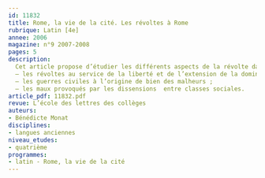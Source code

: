 ```yaml
---
id: 11832
title: Rome, la vie de la cité. Les révoltes à Rome
rubrique: Latin [4e]
annee: 2006
magazine: n°9 2007-2008
pages: 5
description: 
  Cet article propose d’étudier les différents aspects de la révolte dans la Rome antique – 
  – les révoltes au service de la liberté et de l’extension de la domination romaine ;
  – les guerres civiles à l’origine de bien des malheurs ;
  – les maux provoqués par les dissensions  entre classes sociales.
article_pdf: 11832.pdf
revue: L’école des lettres des collèges
auteurs:
- Bénédicte Monat
disciplines:
- langues anciennes
niveau_etudes:
- quatrième
programmes:
- latin - Rome, la vie de la cité
---
```

